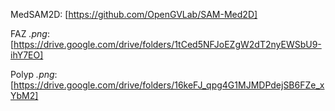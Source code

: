 MedSAM2D: [https://github.com/OpenGVLab/SAM-Med2D]

FAZ _.png_: [https://drive.google.com/drive/folders/1tCed5NFJoEZgW2dT2nyEWSbU9-ihY7EO]

Polyp _.png_: [https://drive.google.com/drive/folders/16keFJ_qpg4G1MJMDPdejSB6FZe_xYbM2]

